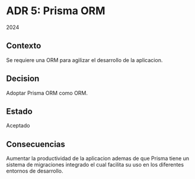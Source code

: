 # ADR 5: Prisma ORM

2024

## Contexto

Se requiere una ORM para agilizar el desarrollo de la aplicacion.

## Decision

Adoptar Prisma ORM como ORM.

## Estado

Aceptado

## Consecuencias

Aumentar la productividad de la aplicacion ademas de que Prisma tiene un sistema de migraciones integrado el cual facilita su uso en los diferentes entornos de desarrollo.
